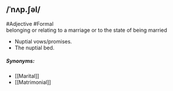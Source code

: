 ## /ˈnʌp.ʃəl/  
#Adjective  #Formal  
belonging or relating to a marriage or to the state of being married

- Nuptial vows/promises.
- The nuptial bed.

##### Synonyms:
- [[Marital]]
- [[Matrimonial]]
